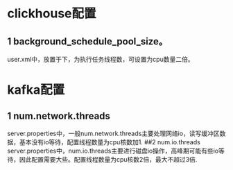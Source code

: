 # clickhouse配置
## 1 background_schedule_pool_size。
  user.xml中，放置于<default>下，为执行任务线程数，可设置为cpu数量二倍。
# kafka配置
## 1 num.network.threads
  server.properties中，一般num.network.threads主要处理网络io，读写缓冲区数据，基本没有io等待，配置线程数量为cpu核数加1.
##2 num.io.threads
  server.properties中，num.io.threads主要进行磁盘io操作，高峰期可能有些io等待，因此配置需要大些。配置线程数量为cpu核数2倍，最大不超过3倍.
